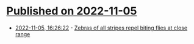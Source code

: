 # [Published on 2022-11-05](index.md)

* [2022-11-05, 16:26:22](https://news.ycombinator.com/item?id=33482961) - [Zebras of all stripes repel biting flies at close range](https://www.nature.com/articles/s41598-022-22333-7)
